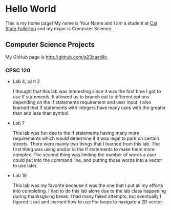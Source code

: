 # Hello World

This is my home page! My name is Your Name and I am a student at [Cal State Fullerton](http://www.fullerton.edu/) and my major is Computer Science.

## Computer Science Projects

My GitHub page is http://github.com/a23castillo.

### CPSC 120

* Lab 4, part 2 

    I thought that this lab was interesting since it was the first time I got to use If statements. It allowed us to branch out to different options depending on the If statements requirement and user input. I also learned that If statements with integers have many uses with the greater than and less than symbol.

* Lab 7 

    This lab was fun due to the If statements having many more requirements which would determine if it was legal to park on certain streets. There were mainly two things that I learned from this lab. The first thing was using and/or in the If statements to make them more complex. The second thing was limiting the number of words a user could put into the command line, and putting those words into a vector to use later.

* Lab 10 

    This lab was my favorite because it was the one that I put all my efforts into completing. I had to do this lab alone due to the lab class happening during thanksgiving break. I had many failed attempts, but eventually I figured it out and learned how to use For loops to navigate a 2D vector.